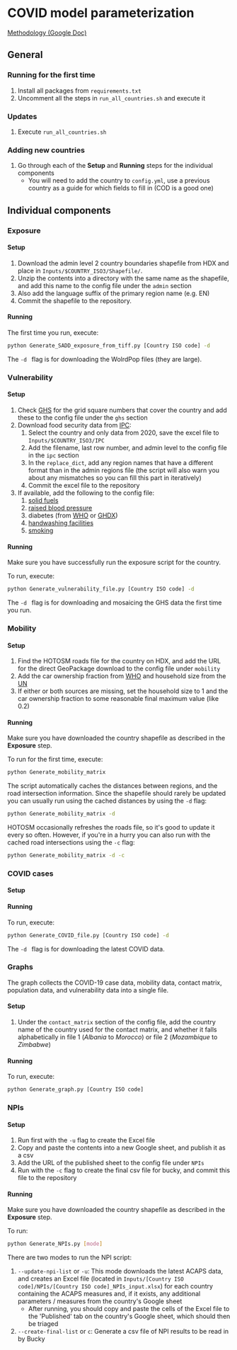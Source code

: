# COVID model parameterization

[Methodology (Google Doc)](https://docs.google.com/document/d/1Izusop2liq3bvcDEG3l-ttQnt0a-fw037fBId2Y6fRw/edit?usp=sharing)

## General

### Running for the first time

1. Install all packages from `requirements.txt`
2. Uncomment all the steps in `run_all_countries.sh` and execute it

### Updates

1. Execute `run_all_countries.sh` 

### Adding new countries

1. Go through each of the **Setup** and **Running** steps for the individual components
    - You will need to add the country to `config.yml`, use a previous country as a guide for which fields
    to fill in (COD is a good one)

## Individual components

### Exposure

#### Setup

1. Download the admin level 2 country boundaries shapefile from HDX and place in `Inputs/$COUNTRY_ISO3/Shapefile/`. 
2. Unzip the contents into a directory with the same name as the shapefile, and add this name to the config file 
  under the `admin` section 
3. Also add the language suffix of the primary region name (e.g. EN) 
4. Commit the shapefile to the repository.

#### Running
The first time you run, execute:
```bash
python Generate_SADD_exposure_from_tiff.py [Country ISO code] -d
```
The `-d ` flag is for downloading the WolrdPop files (they are large). 


### Vulnerability

#### Setup

1. Check [GHS](https://ghsl.jrc.ec.europa.eu/download.php) for the grid square numbers that cover the country
  and add these to the config file under the `ghs` section
2. Download food security data from [IPC](http://www.ipcinfo.org/ipc-country-analysis/population-tracking-tool/en/):
   1. Select the country and only data from 2020, save the excel file to `Inputs/$COUNTRY_ISO3/IPC`
   2. Add the filename, last row number, and admin level to the config file in the `ipc` section
   3. In the `replace_dict`, add any region names that have a different format than in the admin regions file
     (the script will also warn you about any mismatches so you can fill this part in iteratively)
   4. Commit the excel file to the repository
3. If available, add the following to the config file:
   1. [solid fuels](https://apps.who.int/gho/data/node.main.135?lang=en)
   2. [raised blood pressure](https://www.who.int/nmh/countries)
   3. diabetes (from [WHO](https://www.who.int/nmh/countries) or [GHDX](http://ghdx.healthdata.org/countries))
   4. [handwashing facilities](https://washdata.org/data/downloads#WLD)
   5. [smoking](https://vizhub.healthdata.org/tobacco/) 
 
#### Running 

Make sure you have successfully run the exposure script for the country.

To run, execute:
```bash
python Generate_vulnerability_file.py [Country ISO code] -d
```
The `-d ` flag is for downloading and mosaicing the GHS data the first time you run.


### Mobility

#### Setup

1. Find the HOTOSM roads file for the country on HDX, and add the URL for the direct GeoPackage download
   to the config file under `mobility` 
2. Add the car ownership fraction from 
  [WHO](https://www.who.int/violence_injury_prevention/road_safety_status/country_profiles/en/h)
  and household size from the [UN](https://population.un.org/Household/index.html#/countries/)
3. If either or both sources are missing, set the household size to 1 and the car ownership fraction
  to some reasonable final maximum value (like 0.2)

#### Running

Make sure you have downloaded the country shapefile as described in the **Exposure** step. 

To run for the first time, execute:
``` bash
python Generate_mobility_matrix
```
The script automatically caches the distances between regions, and the road intersection information.
Since the shapefile should rarely be updated you can usually run using the cached distances by using the `-d` flag:
```bash
python Generate_mobility_matrix -d
```
HOTOSM occasionally refreshes the roads file, so it's good to update it every so often. However, 
if you're in a hurry you can also run with the cached road intersections using the `-c` flag:
```bash
python Generate_mobility_matrix -d -c
```

### COVID cases

#### Setup

#### Running
To run, execute: 
```bash
python Generate_COVID_file.py [Country ISO code] -d
```
The `-d ` flag is for downloading the latest COVID data.


### Graphs
The graph collects the COVID-19 case data, mobility data, contact matrix, population data, and vulnerability data
into a single file.

#### Setup
1. Under the `contact_matrix` section of the config file, add the country name of the country used for 
   the contact matrix, and whether it falls alphabetically in file 1 (_Albania_ to _Morocco_) or
   file 2 (_Mozambique_ to _Zimbabwe_)

#### Running 
To run, execute:
```bash
python Generate_graph.py [Country ISO code]
```

### NPIs

#### Setup

1. Run first with the `-u` flag to create the Excel file
2. Copy and paste the contents into a new Google sheet, and publish it as a csv
3. Add the URL of the published sheet to the config file under `NPIs`  
4. Run with the `-c` flag to create the final csv file for bucky, and commit this file to the repository

#### Running

Make sure you have downloaded the country shapefile as described in the **Exposure** step. 

To run:
```bash
python Generate_NPIs.py [mode]
```

There are two modes to run the NPI script:
1. `--update-npi-list` or `-u`: This mode downloads the latest ACAPS data, and creates an Excel file 
    (located in `Inputs/[Country ISO code]/NPIs/[Country ISO code]_NPIs_input.xlsx`)
    for each country containing the ACAPS measures and, if it exists, any additional parameters / measures
    from the country's Google sheet
    - After running, you should copy and paste the cells of the Excel file to the 'Published' tab
      on the country's Google sheet, which should then be triaged
2. `--create-final-list` or `c`: Generate a csv file of NPI results to be read in by Bucky 
